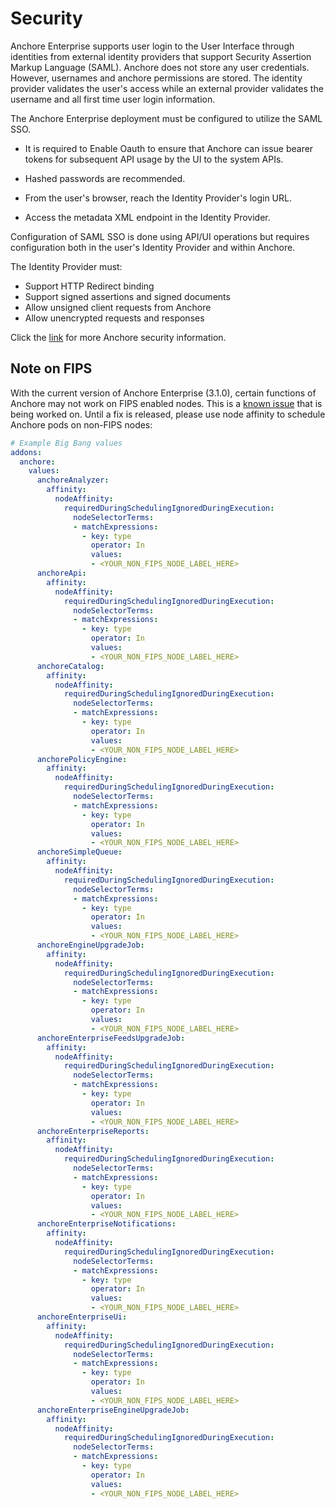# Security

Anchore Enterprise supports user login to the User Interface through identities from external identity providers that support Security Assertion Markup Language (SAML). Anchore
does not store any user credentials. However, usernames and anchore permissions are stored. The identity provider validates the user's access while an external provider validates the username and all first time user login information.

The Anchore Enterprise deployment must be configured to utilize the SAML SSO.

- It is required to Enable Oauth to ensure that Anchore can issue bearer tokens for subsequent API usage by the UI to the system APIs.

- Hashed passwords are recommended.

- From the user's browser, reach the Identity Provider's login URL.

- Access the metadata XML endpoint in the Identity Provider.

Configuration of SAML SSO is done using API/UI operations but requires configuration both in the user's Identity Provider and within Anchore.

The Identity Provider must:

- Support HTTP Redirect binding
- Support signed assertions and signed documents
- Allow unsigned client requests from Anchore
- Allow unencrypted requests and responses

Click the [link](https://docs.anchore.com/current/docs/overview/sso/) for more Anchore security information.

## Note on FIPS

With the current version of Anchore Enterprise (3.1.0), certain functions of Anchore may not work on FIPS enabled nodes. This is a [known issue](https://github.com/anchore/anchore-engine/issues/882) that is being worked on. Until a fix is released, please use node affinity to schedule Anchore pods on non-FIPS nodes:

```yaml
# Example Big Bang values
addons:
  anchore:
    values:
      anchoreAnalyzer:
        affinity:
          nodeAffinity:
            requiredDuringSchedulingIgnoredDuringExecution:
              nodeSelectorTerms:
              - matchExpressions:
                - key: type
                  operator: In
                  values:
                  - <YOUR_NON_FIPS_NODE_LABEL_HERE>
      anchoreApi:
        affinity:
          nodeAffinity:
            requiredDuringSchedulingIgnoredDuringExecution:
              nodeSelectorTerms:
              - matchExpressions:
                - key: type
                  operator: In
                  values:
                  - <YOUR_NON_FIPS_NODE_LABEL_HERE>
      anchoreCatalog:
        affinity:
          nodeAffinity:
            requiredDuringSchedulingIgnoredDuringExecution:
              nodeSelectorTerms:
              - matchExpressions:
                - key: type
                  operator: In
                  values:
                  - <YOUR_NON_FIPS_NODE_LABEL_HERE>
      anchorePolicyEngine:
        affinity:
          nodeAffinity:
            requiredDuringSchedulingIgnoredDuringExecution:
              nodeSelectorTerms:
              - matchExpressions:
                - key: type
                  operator: In
                  values:
                  - <YOUR_NON_FIPS_NODE_LABEL_HERE>
      anchoreSimpleQueue:
        affinity:
          nodeAffinity:
            requiredDuringSchedulingIgnoredDuringExecution:
              nodeSelectorTerms:
              - matchExpressions:
                - key: type
                  operator: In
                  values:
                  - <YOUR_NON_FIPS_NODE_LABEL_HERE>
      anchoreEngineUpgradeJob:
        affinity:
          nodeAffinity:
            requiredDuringSchedulingIgnoredDuringExecution:
              nodeSelectorTerms:
              - matchExpressions:
                - key: type
                  operator: In
                  values:
                  - <YOUR_NON_FIPS_NODE_LABEL_HERE>
      anchoreEnterpriseFeedsUpgradeJob:
        affinity:
          nodeAffinity:
            requiredDuringSchedulingIgnoredDuringExecution:
              nodeSelectorTerms:
              - matchExpressions:
                - key: type
                  operator: In
                  values:
                  - <YOUR_NON_FIPS_NODE_LABEL_HERE>
      anchoreEnterpriseReports:
        affinity:
          nodeAffinity:
            requiredDuringSchedulingIgnoredDuringExecution:
              nodeSelectorTerms:
              - matchExpressions:
                - key: type
                  operator: In
                  values:
                  - <YOUR_NON_FIPS_NODE_LABEL_HERE>
      anchoreEnterpriseNotifications:
        affinity:
          nodeAffinity:
            requiredDuringSchedulingIgnoredDuringExecution:
              nodeSelectorTerms:
              - matchExpressions:
                - key: type
                  operator: In
                  values:
                  - <YOUR_NON_FIPS_NODE_LABEL_HERE>
      anchoreEnterpriseUi:
        affinity:
          nodeAffinity:
            requiredDuringSchedulingIgnoredDuringExecution:
              nodeSelectorTerms:
              - matchExpressions:
                - key: type
                  operator: In
                  values:
                  - <YOUR_NON_FIPS_NODE_LABEL_HERE>
      anchoreEnterpriseEngineUpgradeJob:
        affinity:
          nodeAffinity:
            requiredDuringSchedulingIgnoredDuringExecution:
              nodeSelectorTerms:
              - matchExpressions:
                - key: type
                  operator: In
                  values:
                  - <YOUR_NON_FIPS_NODE_LABEL_HERE>
```